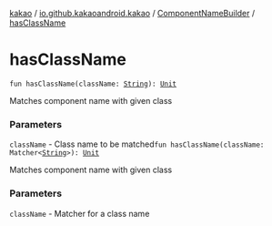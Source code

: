 [kakao](../../index.md) / [io.github.kakaoandroid.kakao](../index.md) / [ComponentNameBuilder](index.md) / [hasClassName](./has-class-name.md)

# hasClassName

`fun hasClassName(className: `[`String`](https://kotlinlang.org/api/latest/jvm/stdlib/kotlin/-string/index.html)`): `[`Unit`](https://kotlinlang.org/api/latest/jvm/stdlib/kotlin/-unit/index.html)

Matches component name with given class

### Parameters

`className` - Class name to be matched`fun hasClassName(className: Matcher<`[`String`](https://kotlinlang.org/api/latest/jvm/stdlib/kotlin/-string/index.html)`>): `[`Unit`](https://kotlinlang.org/api/latest/jvm/stdlib/kotlin/-unit/index.html)

Matches component name with given class

### Parameters

`className` - Matcher for a class name